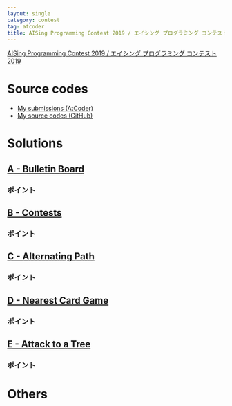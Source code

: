 ```yaml
---
layout: single
category: contest
tag: atcoder
title: AISing Programming Contest 2019 / エイシング プログラミング コンテスト 2019
---
```


[AISing Programming Contest 2019 / エイシング プログラミング コンテスト 2019](https://atcoder.jp/contests/aising2019)

# Source codes

- [My submissions (AtCoder)](https://atcoder.jp/contests/aising2019/submissions?f.User=kazunetakahashi)
- [My source codes (GitHub)](https://github.com/kazunetakahashi/atcoder/tree/master/2019/0112_aising2019)

# Solutions

## [A - Bulletin Board](https://atcoder.jp/contests/aising2019/tasks/aising2019_a)



### ポイント



## [B - Contests](https://atcoder.jp/contests/aising2019/tasks/aising2019_b)



### ポイント



## [C - Alternating Path](https://atcoder.jp/contests/aising2019/tasks/aising2019_c)



### ポイント



## [D - Nearest Card Game](https://atcoder.jp/contests/aising2019/tasks/aising2019_d)



### ポイント



## [E - Attack to a Tree](https://atcoder.jp/contests/aising2019/tasks/aising2019_e)



### ポイント



# Others
